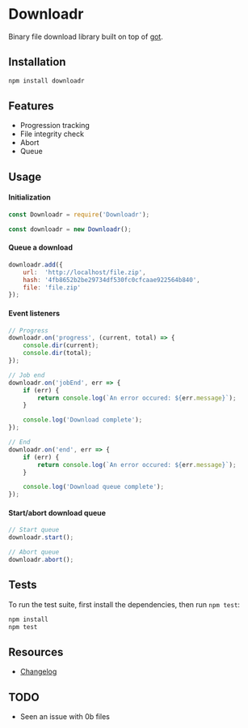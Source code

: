 # Downloadr

Binary file download library built on top of [got](https://github.com/sindresorhus/got).

## Installation

```bash
npm install downloadr
```

## Features

* Progression tracking
* File integrity check
* Abort
* Queue

## Usage

#### Initialization
```javascript
const Downloadr = require('Downloadr');

const downloadr = new Downloadr();
```

#### Queue a download
```javascript
downloadr.add({
    url:  'http://localhost/file.zip',
    hash: '4fb8652b2be29734df530fc0cfcaae922564b840',
    file: 'file.zip'
});
```

#### Event listeners
```javascript
// Progress
downloadr.on('progress', (current, total) => {
    console.dir(current);
    console.dir(total);
});

// Job end
downloadr.on('jobEnd', err => {
    if (err) {
        return console.log(`An error occured: ${err.message}`);
    }

    console.log('Download complete');
});

// End
downloadr.on('end', err => {
    if (err) {
        return console.log(`An error occured: ${err.message}`);
    }

    console.log('Download queue complete');
});
```

#### Start/abort download queue
```javascript
// Start queue
downloadr.start();

// Abort queue
downloadr.abort();
```

## Tests

To run the test suite, first install the dependencies, then run `npm test`:
```bash
npm install
npm test
```

## Resources

* [Changelog](CHANGELOG.md)

## TODO

* Seen an issue with 0b files
